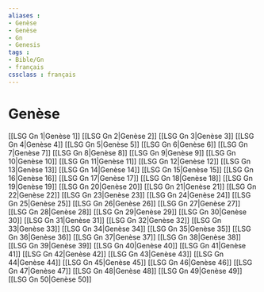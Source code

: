 ```yaml
---
aliases : 
- Genèse
- Genèse
- Gn
- Genesis
tags : 
- Bible/Gn
- français
cssclass : français
---
```


# Genèse

[[LSG Gn 1|Genèse 1]]
[[LSG Gn 2|Genèse 2]]
[[LSG Gn 3|Genèse 3]]
[[LSG Gn 4|Genèse 4]]
[[LSG Gn 5|Genèse 5]]
[[LSG Gn 6|Genèse 6]]
[[LSG Gn 7|Genèse 7]]
[[LSG Gn 8|Genèse 8]]
[[LSG Gn 9|Genèse 9]]
[[LSG Gn 10|Genèse 10]]
[[LSG Gn 11|Genèse 11]]
[[LSG Gn 12|Genèse 12]]
[[LSG Gn 13|Genèse 13]]
[[LSG Gn 14|Genèse 14]]
[[LSG Gn 15|Genèse 15]]
[[LSG Gn 16|Genèse 16]]
[[LSG Gn 17|Genèse 17]]
[[LSG Gn 18|Genèse 18]]
[[LSG Gn 19|Genèse 19]]
[[LSG Gn 20|Genèse 20]]
[[LSG Gn 21|Genèse 21]]
[[LSG Gn 22|Genèse 22]]
[[LSG Gn 23|Genèse 23]]
[[LSG Gn 24|Genèse 24]]
[[LSG Gn 25|Genèse 25]]
[[LSG Gn 26|Genèse 26]]
[[LSG Gn 27|Genèse 27]]
[[LSG Gn 28|Genèse 28]]
[[LSG Gn 29|Genèse 29]]
[[LSG Gn 30|Genèse 30]]
[[LSG Gn 31|Genèse 31]]
[[LSG Gn 32|Genèse 32]]
[[LSG Gn 33|Genèse 33]]
[[LSG Gn 34|Genèse 34]]
[[LSG Gn 35|Genèse 35]]
[[LSG Gn 36|Genèse 36]]
[[LSG Gn 37|Genèse 37]]
[[LSG Gn 38|Genèse 38]]
[[LSG Gn 39|Genèse 39]]
[[LSG Gn 40|Genèse 40]]
[[LSG Gn 41|Genèse 41]]
[[LSG Gn 42|Genèse 42]]
[[LSG Gn 43|Genèse 43]]
[[LSG Gn 44|Genèse 44]]
[[LSG Gn 45|Genèse 45]]
[[LSG Gn 46|Genèse 46]]
[[LSG Gn 47|Genèse 47]]
[[LSG Gn 48|Genèse 48]]
[[LSG Gn 49|Genèse 49]]
[[LSG Gn 50|Genèse 50]]
